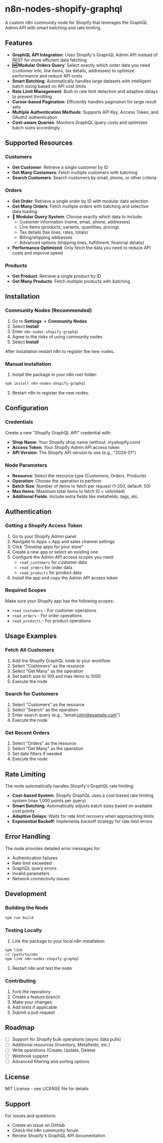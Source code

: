 # n8n-nodes-shopify-graphql

A custom n8n community node for Shopify that leverages the GraphQL Admin API with smart batching and rate limiting.

## Features

- **GraphQL API Integration**: Uses Shopify's GraphQL Admin API instead of REST for more efficient data fetching
- **🆕 Modular Orders Query**: Select exactly which order data you need (customer info, line items, tax details, addresses) to optimize performance and reduce API costs
- **Smart Batching**: Automatically handles large datasets with intelligent batch sizing based on API cost limits
- **Rate Limit Management**: Built-in rate limit detection and adaptive delays to prevent throttling
- **Cursor-based Pagination**: Efficiently handles pagination for large result sets
- **Multiple Authentication Methods**: Supports API Key, Access Token, and OAuth2 authentication
- **Cost-aware Queries**: Monitors GraphQL query costs and optimizes batch sizes accordingly

## Supported Resources

### Customers
- **Get Customer**: Retrieve a single customer by ID
- **Get Many Customers**: Fetch multiple customers with batching
- **Search Customers**: Search customers by email, phone, or other criteria

### Orders
- **Get Order**: Retrieve a single order by ID with modular data selection
- **Get Many Orders**: Fetch multiple orders with batching and selective data loading
- **🎯 Modular Query System**: Choose exactly which data to include:
  - Customer information (name, email, phone, addresses)
  - Line items (products, variants, quantities, pricing)
  - Tax details (tax lines, rates, totals)
  - Billing/shipping addresses
  - Advanced options (shipping lines, fulfillment, financial details)
- **Performance Optimized**: Only fetch the data you need to reduce API costs and improve speed

### Products
- **Get Product**: Retrieve a single product by ID
- **Get Many Products**: Fetch multiple products with batching

## Installation

### Community Nodes (Recommended)

1. Go to **Settings** → **Community Nodes**
2. Select **Install**
3. Enter `n8n-nodes-shopify-graphql`
4. Agree to the risks of using community nodes
5. Select **Install**

After installation restart n8n to register the new nodes.

### Manual installation

1. Install the package in your n8n root folder:

```bash
npm install n8n-nodes-shopify-graphql
```

2. Restart n8n to register the new nodes.

## Configuration

### Credentials

Create a new "Shopify GraphQL API" credential with:

- **Shop Name**: Your Shopify shop name (without .myshopify.com)
- **Access Token**: Your Shopify Admin API access token
- **API Version**: The Shopify API version to use (e.g., "2024-01")

### Node Parameters

- **Resource**: Select the resource type (Customers, Orders, Products)
- **Operation**: Choose the operation to perform
- **Batch Size**: Number of items to fetch per request (1-250, default: 50)
- **Max Items**: Maximum total items to fetch (0 = unlimited)
- **Additional Fields**: Include extra fields like metafields, tags, etc.

## Authentication

### Getting a Shopify Access Token

1. Go to your Shopify Admin panel
2. Navigate to Apps > App and sales channel settings
3. Click "Develop apps for your store"
4. Create a new app or select an existing one
5. Configure the Admin API access scopes you need:
   - `read_customers` for customer data
   - `read_orders` for order data
   - `read_products` for product data
6. Install the app and copy the Admin API access token

### Required Scopes

Make sure your Shopify app has the following scopes:
- `read_customers` - For customer operations
- `read_orders` - For order operations  
- `read_products` - For product operations

## Usage Examples

### Fetch All Customers
1. Add the Shopify GraphQL node to your workflow
2. Select "Customers" as the resource
3. Select "Get Many" as the operation
4. Set batch size to 100 and max items to 1000
5. Execute the node

### Search for Customers
1. Select "Customers" as the resource
2. Select "Search" as the operation
3. Enter search query (e.g., "email:john@example.com")
4. Execute the node

### Get Recent Orders
1. Select "Orders" as the resource
2. Select "Get Many" as the operation
3. Set date filters if needed
4. Execute the node

## Rate Limiting

The node automatically handles Shopify's GraphQL rate limiting:

- **Cost-based System**: Shopify GraphQL uses a cost-based rate limiting system (max 1,000 points per query)
- **Smart Batching**: Automatically adjusts batch sizes based on available cost points
- **Adaptive Delays**: Waits for rate limit recovery when approaching limits
- **Exponential Backoff**: Implements backoff strategy for rate limit errors

## Error Handling

The node provides detailed error messages for:
- Authentication failures
- Rate limit exceeded
- GraphQL query errors
- Invalid parameters
- Network connectivity issues

## Development

### Building the Node

```bash
npm run build
```

### Testing Locally

1. Link the package to your local n8n installation:
```bash
npm link
cd /path/to/n8n
npm link n8n-nodes-shopify-graphql
```

2. Restart n8n and test the node

### Contributing

1. Fork the repository
2. Create a feature branch
3. Make your changes
4. Add tests if applicable
5. Submit a pull request

## Roadmap

- [ ] Support for Shopify bulk operations (async data pulls)
- [ ] Additional resources (Inventory, Metafields, etc.)
- [ ] Write operations (Create, Update, Delete)
- [ ] Webhook support
- [ ] Advanced filtering and sorting options

## License

MIT License - see LICENSE file for details

## Support

For issues and questions:
- Create an issue on GitHub
- Check the n8n community forum
- Review Shopify's GraphQL API documentation
